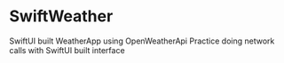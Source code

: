 # SwiftWeather
SwiftUI built WeatherApp using OpenWeatherApi
 Practice doing network calls with SwiftUI built interface
